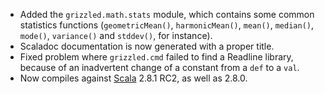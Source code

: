 * Added the `grizzled.math.stats` module, which contains some common
  statistics functions (`geometricMean()`, `harmonicMean()`, `mean()`,
  `median()`, `mode()`, `variance()` and `stddev()`, for instance).
* Scaladoc documentation is now generated with a proper title.
* Fixed problem where `grizzled.cmd` failed to find a Readline library,
  because of an inadvertent change of a constant from a `def` to a `val`.
* Now compiles against [Scala][] 2.8.1 RC2, as well as 2.8.0.

[Scala]: http://www.scala-lang.org/
